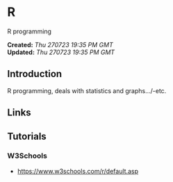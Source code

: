 # R
R programming

**Created:** *Thu 270723 19:35 PM GMT*  
**Updated:** *Thu 270723 19:35 PM GMT*  

## Introduction

R programming, deals with statistics and graphs.../-etc.

## Links

## Tutorials

### W3Schools

- https://www.w3schools.com/r/default.asp
